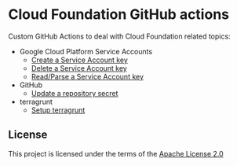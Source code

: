 # Cloud Foundation GitHub actions

Custom GitHub Actions to deal with Cloud Foundation related topics:
* Google Cloud Platform Service Accounts
    * [Create a Service Account key](gcp-create-sa-key)
    * [Delete a Service Account key](gcp-delete-sa-key)
    * [Read/Parse a Service Account key](gcp-read-sa-key)
* GitHub
    * [Update a repository secret](gh-update-secret)
* terragrunt
    * [Setup terragrunt](terragrunt-setup)

## License

This project is licensed under the terms of the [Apache License 2.0](LICENSE)
